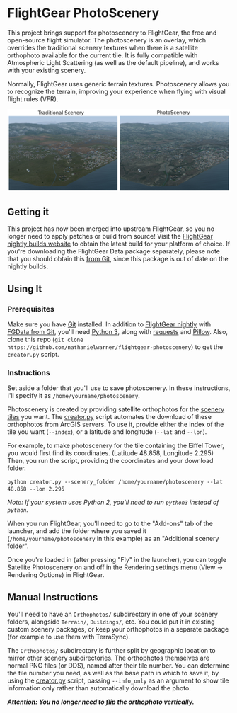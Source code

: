 # FlightGear PhotoScenery

This project brings support for photoscenery to FlightGear, the free and open-source flight simulator.
The photoscenery is an overlay, which overrides the traditional scenery textures when there is a satellite orthophoto available for the current tile.
It is fully compatible with Atmospheric Light Scattering (as well as the default pipeline), and works with your existing scenery.

Normally, FlightGear uses generic terrain textures. Photoscenery allows you to recognize the terrain, improving your experience when flying with visual flight rules (VFR).

![Traditional vs photoscenery comparison](screenshots/ksba-photo-comparison-compositor.jpg)

## Getting it

This project has now been merged into upstream FlightGear, so you no longer need to apply patches or build from source! Visit the [FlightGear nightly builds website](http://download.flightgear.org/builds/nightly/) to obtain the latest build for your platform of choice. If you're downloading the FlightGear Data package separately, please note that you should obtain this [from Git](https://sourceforge.net/p/flightgear/fgdata/ci/next/tree/), since this package is out of date on the nightly builds.

## Using It

### Prerequisites

Make sure you have [Git](https://git-scm.com/) installed. In addition to [FlightGear nightly](http://download.flightgear.org/builds/nightly/) with [FGData from Git](https://sourceforge.net/p/flightgear/fgdata/ci/next/tree/), you'll need [Python 3](https://www.python.org/downloads/), along with [requests](https://pypi.org/project/requests/) and [Pillow](https://pypi.org/project/Pillow/). Also, clone this repo (`git clone https://github.com/nathanielwarner/flightgear-photoscenery`) to get the `creator.py` script.

### Instructions

Set aside a folder that you'll use to save photoscenery. In these instructions, I'll specify it as `/home/yourname/photoscenery`.

Photoscenery is created by providing satellite orthophotos for the [scenery tiles](http://wiki.flightgear.org/Tile_Index_Scheme) you want. The [creator.py](creator.py) script automates the download of these orthophotos from ArcGIS servers. To use it, provide either the index of the tile you want (`--index`), or a latitude and longitude (`--lat` and `--lon`).

For example, to make photoscenery for the tile containing the Eiffel Tower, you would first find its coordinates. (Latitude 48.858, Longitude 2.295) Then, you run the script, providing the coordinates and your download folder.

```
python creator.py --scenery_folder /home/yourname/photoscenery --lat 48.858 --lon 2.295
```

_Note: If your system uses Python 2, you'll need to run `python3` instead of `python`._

When you run FlightGear, you'll need to go to the "Add-ons" tab of the launcher, and add the folder where you saved it (`/home/yourname/photoscenery` in this example) as an "Additional scenery folder".

Once you're loaded in (after pressing "Fly" in the launcher), you can toggle Satellite Photoscenery on and off in the Rendering settings menu (View -> Rendering Options) in FlightGear.

## Manual Instructions

You'll need to have an `Orthophotos/` subdirectory in one of your scenery folders, alongside `Terrain/`, `Buildings/`, etc. You could put it in existing custom scenery packages, or keep your orthophotos in a separate package (for example to use them with TerraSync).

The `Orthophotos/` subdirectory is further split by geographic location to mirror other scenery subdirectories. The orthophotos themselves are normal PNG files (or DDS), named after their tile number. You can determine the tile number you need, as well as the base path in which to save it, by using the [creator.py](creator.py) script, passing `--info_only` as an argument to show tile information only rather than automatically download the photo.

**_Attention: You no longer need to flip the orthophoto vertically._**
